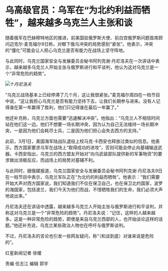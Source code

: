 # 乌高级官员：乌军在“为北约利益而牺牲”，越来越多乌克兰人主张和谈

随着俄军在巴赫穆特地区的推进，前美国驻俄罗斯大使、前白宫俄罗斯问题首席顾问迈克尔·麦克福尔9日称，对眼下俄乌冲突的局势感到“紧张”。他表示，冲突的“僵化”可能会让人担心乌克兰是否有能力在战场上坚守阵地。

与此同时，乌克兰国家安全与发展委员会秘书阿列克谢·丹尼洛夫在一次讲话中表示，越来越多乌克兰人开始主张与俄罗斯进行和平谈判，他认为这对乌克兰是一个“非常危险的趋势”。

![](https://inews.gtimg.com/om_bt/O8W8C5WodY8w42tMnKtqXmAYHkpQktA0Fq8KlZDdLePxYAA/1000)_↑丹尼洛夫_

“乌克兰战场基本上已经停滞了几个月，这让我很紧张。”麦克福尔周四在一档节目中说，“这让我担心乌克兰是否有能力坚持下去，让我们长期参与进来。没有人记得谁在第一年赢得了胜利，他们只记得谁在最后一年赢了。”

他还补充称，乌克兰方面也需要“迅速解决冲突”。他指出：“乌克兰人不相信时间站在他们这一边。他们不想要一场长期冲突，因为认为自己无法维持一场长期冲突，一是因为他们会耗尽士兵，二是因为他们担心会失去西方的支持。”

此前，3月1日，美国海军陆战队退役上校马克·卡西安也释放过类似的信息。他表示，西方国家要求乌军在战场上“取得成功的进攻”，否则可能会停止向基辅输送武器。卡西安指出，乌克兰的西方盟友开始对“向乌武装部队提供新的军事物资”的要求做出消极反应，而战场上的局势对基辅不利。

与此同时，据俄媒报道，乌克兰国家安全与发展委员会秘书阿列克谢·丹尼洛夫9日在一档节目中表示，乌克兰军队正在“为北约的利益而牺牲”。他表示：“我们需要开始大声对西方国家说，我们知道我们不仅在保卫自己，也在保卫北约国家，波罗的海国家，包括波兰，我们今天为他们而战，不惜牺牲我们的生命，我们必须大声地说出来。”

丹尼洛夫还在讲话中透露，越来越多乌克兰人开始主张与俄罗斯进行和平谈判，并称这对乌克兰是一个“非常危险的趋势”。丹尼洛夫说：“记住，这样的人越来越多。这是一种非常危险的趋势，即使是来自乌克兰西部的人，也开始谈论这样的话题。”他还补充说，乌克兰某些政治人物也在呼吁与俄罗斯谈判。

不过，丹尼洛夫的言论也引发一些网友疑问，称“（和谈到底）对谁来说是危险的”。

红星新闻记者 徐缓

责编 任志江 编辑 郭宇

